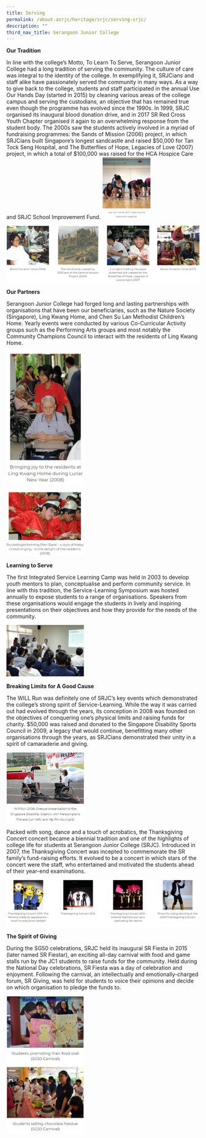 ```yaml
---
title: Serving
permalink: /about-asrjc/heritage/srjc/serving-srjc/
description: ""
third_nav_title: Serangoon Junior College
---
```

**Our Tradition**  

In line with the college’s Motto, To Learn To Serve, Serangoon Junior College had a long tradition of serving the community. The culture of care was integral to the identity of the college. In exemplifying it, SRJCians and staff alike have passionately served the community in many ways. As a way to give back to the college, students and staff participated in the annual Use Our Hands Day (started in 2015) by cleaning various areas of the college campus and serving the custodians, an objective that has remained true even though the programme has evolved since the 1990s. In 1999, SRJC organised its inaugural blood donation drive, and in 2017 SR Red Cross Youth Chapter organised it again to an overwhelming response from the student body. The 2000s saw the students actively involved in a myriad of fundraising programmes: the Sands of Mission (2006) project, in which SRJCians built Singapore’s longest sandcastle and raised $50,000 for Tan Tock Seng Hospital, and The Butterflies of Hope, Legacies of Love (2007) project, in which a total of $100,000 was raised for the HCA Hospice Care and SRJC School Improvement Fund.
<img src="/images/SRJC%20Serving%202.jpg" 
     style="width:25%">
		 
![](/images/SRJC%20Serving.jpg)

**Our Partners**

Serangoon Junior College had forged long and lasting partnerships with organisations that have been our beneficiaries, such as the Nature Society (Singapore), Ling Kwang Home, and Chen Su Lan Methodist Children’s Home. Yearly events were conducted by various Co-Curricular Activity groups such as the Performing Arts groups and most notably the Community Champions Council to interact with the residents of Ling Kwang Home.

<img src="/images/SRJC%20Serving%203.jpg" 
     style="width:40%">

<img src="/images/SRJC%20Serving%204.jpg" 
     style="width:40%">


**Learning to Serve**

The first Integrated Service Learning Camp was held in 2003 to develop youth mentors to plan, conceptualise and perform community service. In line with this tradition, the Service-Learning Symposium was hosted annually to expose students to a range of organisations. Speakers from these organisations would engage the students in lively and inspiring presentations on their objectives and how they provide for the needs of the community.

<img src="/images/Students-learn-from-one-another-in-the-Service-Learning-Symposium-2016-300x199.jpg" 
     style="width:40%">


**Breaking Limits for A Good Cause**

The WILL Run was definitely one of SRJC’s key events which demonstrated the college’s strong spirit of Service-Learning. While the way it was carried out had evolved through the years, its conception in 2008 was founded on the objectives of conquering one’s physical limits and raising funds for charity. $50,000 was raised and donated to the Singapore Disability Sports Council in 2009, a legacy that would continue, benefitting many other organisations through the years, as SRJCians demonstrated their unity in a spirit of camaraderie and giving.


<img src="/images/SRJC%20Serving%205.jpg" 
     style="width:40%">

Packed with song, dance and a touch of acrobatics, the Thanksgiving Concert concert became a biennial tradition and one of the highlights of college life for students at Serangoon Junior College (SRJC). Introduced in 2007, the Thanksgiving Concert was incepted to commemorate the SR family’s fund-raising efforts. It evolved to be a concert in which stars of the concert were the staff, who entertained and motivated the students ahead of their year-end examinations.

![](/images/SRJC%20Serving%206.jpg)

**The Spirit of Giving**  

During the SG50 celebrations, SRJC held its inaugural SR Fiesta in 2015 (later named SR Fiestar), an exciting all-day carnival with food and game stalls run by the JC1 students to raise funds for the community. Held during the National Day celebrations, SR Fiesta was a day of celebration and enjoyment. Following the carnival, an intellectually and emotionally-charged forum, SR Giving, was held for students to voice their opinions and decide on which organisation to pledge the funds to.

<img src="/images/SRJC%20Serving%207.jpg" 
     style="width:40%">